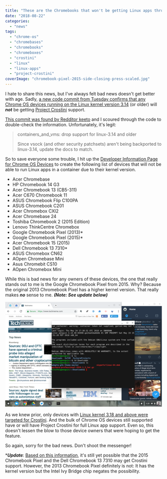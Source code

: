 ```yaml
---
title: "These are the Chromebooks that won't be getting Linux apps through Project Crostini"
date: "2018-08-22"
categories: 
  - "news"
tags: 
  - "chrome-os"
  - "chromebases"
  - "chromebooks"
  - "chromeboxes"
  - "crostini"
  - "linux"
  - "linux-apps"
  - "project-crostini"
coverImage: "chromebook-pixel-2015-side-closing-press-scaled.jpg"
---
```


I hate to share this news, but I've always felt bad news doesn't get better with age. Sadly, [a new code commit from Tuesday confirms that any Chrome OS devices running on the Linux kernel version 3.14](https://chromium-review.googlesource.com/c/chromiumos/docs/+/1181782) (or older) will _**not**_ be getting [Project Crostini](https://www.aboutchromebooks.com/tag/project-crostini) support.

[This commit was found by Redditor keeto](https://www.reddit.com/r/Crostini/comments/99gpkw/chromebooks_with_314_kernel_will_not_get_linux/) and I scoured through the code to double-check the information. Unfortunately, it's legit:

> containers\_and\_vms: drop support for linux-3.14 and older
> 
> Since vsock (and other security patchsets) aren't being backported to linux-3.14, update the docs to match.

So to save everyone some trouble, I hit up the [Developer Information Page for Chrome OS Devices](https://www.chromium.org/chromium-os/developer-information-for-chrome-os-devices) to create the following list of devices that will not be able to run Linux apps in a container due to their kernel version.

- Acer Chromebase
- HP Chromebook 14 G3
- Acer Chromebook 13 (CB5-311)
- Acer C670 Chromebook 11
- ASUS Chromebook Flip C100PA
- ASUS Chromebook C201
- Acer Chromebox CXI2
- Acer Chromebase 24
- Toshiba Chromebook 2 (2015 Edition)
- Lenovo ThinkCentre Chromebox
- Google Chromebook Pixel (2013)\*
- Google Chromebook Pixel (2015)\*
- Acer Chromebook 15 (2015)
- Dell Chromebook 13 7310\*
- ASUS Chromebox CN62
- AOpen Chromebase Mini
- Asus Chromebit CS10
- AOpen Chromebox Mini

While this is bad news for any owners of these devices, the one that really stands out to me is the Google Chromebook Pixel from 2015. Why? Because the original 2013 Chromebook Pixel has a higher kernel version. That really makes _**no**_ sense to me. _**(Note: See update below)**_

[![Project Crostini Terminal](images/Project-Crostini-Terminal.png)](https://www.aboutchromebooks.com/news/dev-channel-update-68-0-3437-0-fixes-terminal-app-for-project-crostini/attachment/project-crostini-terminal/)

As we knew prior, only devices with [Linux kernel 3.18 and above were targeted for Crostini](https://www.aboutchromebooks.com/news/theres-hope-that-older-chromebooks-will-run-linux-apps-with-crostini/). And the bulk of Chrome OS devices still supported have or will have Project Crostini for full Linux app support. Even so, this doesn't lessen the blow to those device owners that were hoping to get the feature.

So again, sorry for the bad news. Don't shoot the messenger!

\*_**Update**_: [Based on this information](https://www.aboutchromebooks.com/news/2015-chromebook-pixel-may-get-project-crostini-linux-apps/), it's still yet possible that the 2015 Chromebook Pixel and the Dell Chromebook 13 7310 may get Crostini support. However, the 2013 Chromebook Pixel definitely is not: It has the kernel version but the Intel Ivy Bridge chip negates the possibility.
